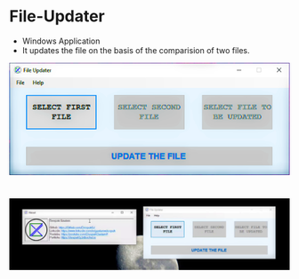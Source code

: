 # File-Updater


* Windows Application
* It updates the file on the basis of the comparision of two files.

![ScreenShot](https://raw.githubusercontent.com/Deepak5j/File-Updater/master/Screenshot1.png)
#

![ScreenShot](https://raw.githubusercontent.com/Deepak5j/File-Updater/master/Screenshot2.png)
